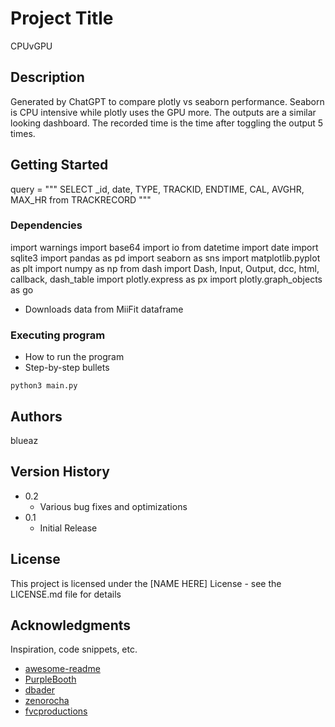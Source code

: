 # Project Title

CPUvGPU

## Description

Generated by ChatGPT to compare plotly vs seaborn performance. Seaborn is CPU intensive while plotly uses the GPU more. The outputs are a similar looking dashboard. The recorded time is the time after toggling the output 5 times.

## Getting Started

query = """
    SELECT _id, date, TYPE, TRACKID, ENDTIME, CAL, AVGHR, MAX_HR from TRACKRECORD
    """

### Dependencies

import warnings
import base64
import io
from datetime import date
import sqlite3
import pandas as pd
import seaborn as sns
import matplotlib.pyplot as plt
import numpy as np
from dash import Dash, Input, Output, dcc, html, callback, dash_table
import plotly.express as px
import plotly.graph_objects as go

* Downloads data from MiiFit dataframe

### Executing program

* How to run the program
* Step-by-step bullets
```
python3 main.py
```

## Authors

blueaz

## Version History

* 0.2
    * Various bug fixes and optimizations
* 0.1
    * Initial Release

## License

This project is licensed under the [NAME HERE] License - see the LICENSE.md file for details

## Acknowledgments

Inspiration, code snippets, etc.
* [awesome-readme](https://github.com/matiassingers/awesome-readme)
* [PurpleBooth](https://gist.github.com/PurpleBooth/109311bb0361f32d87a2)
* [dbader](https://github.com/dbader/readme-template)
* [zenorocha](https://gist.github.com/zenorocha/4526327)
* [fvcproductions](https://gist.github.com/fvcproductions/1bfc2d4aecb01a834b46)
